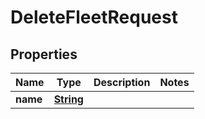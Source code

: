 

# DeleteFleetRequest


## Properties

| Name | Type | Description | Notes |
|------------ | ------------- | ------------- | -------------|
|**name** | [**String**](String.md) |  |  |



